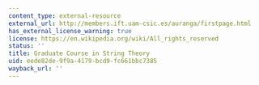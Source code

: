 ```yaml
---
content_type: external-resource
external_url: http://members.ift.uam-csic.es/auranga/firstpage.html
has_external_license_warning: true
license: https://en.wikipedia.org/wiki/All_rights_reserved
status: ''
title: Graduate Course in String Theory
uid: eede82de-9f9a-4179-bcd9-fc661bbc7385
wayback_url: ''
---
```


